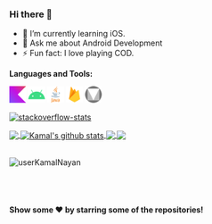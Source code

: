 ### Hi there 👋


- 🌱 I’m currently learning iOS.
- 💬 Ask me about Android Development 
- ⚡ Fun fact: I love playing COD.


**Languages and Tools:**  

<code><img height="30" src="https://raw.githubusercontent.com/github/explore/80688e429a7d4ef2fca1e82350fe8e3517d3494d/topics/kotlin/kotlin.png"></code>
<code><img height="30" src="https://raw.githubusercontent.com/github/explore/80688e429a7d4ef2fca1e82350fe8e3517d3494d/topics/android/android.png"></code>
<code><img height="30" src="https://raw.githubusercontent.com/github/explore/80688e429a7d4ef2fca1e82350fe8e3517d3494d/topics/java/java.png"></code> 
<code><img height="30" src="https://raw.githubusercontent.com/github/explore/80688e429a7d4ef2fca1e82350fe8e3517d3494d/topics/firebase/firebase.png"></code>
<code><img height="30" src="https://raw.githubusercontent.com/github/explore/80688e429a7d4ef2fca1e82350fe8e3517d3494d/topics/material-design/material-design.png"></code>




[![stackoverflow-stats](https://github-stackoverflow-readme.vercel.app/?userId=14187529)](https://stackoverflow.com/users/14187529/kamal-nayan)


<a href="https://github.com/">
  <img align="center" src="https://github-readme-stats.vercel.app/api/top-langs/?username=userKamalNayan&theme=dark&hide_langs_below=1" />
</a>
<a href="https://github.com/userKamalNayan">
 <img align="center" src="https://github-readme-stats.vercel.app/api?username=userKamalNayan&show_icons=true&hide=prs,contribs,issues&theme=dark" alt="Kamal's github stats"/>
</a>
<a href="https://github.com/userKamalNayan/Finding-Falcone">
  <img align="center" src="https://github-readme-stats.vercel.app/api/pin/?username=userKamalNayan&repo=Finding-Falcone&theme=dark" />
</a>
<a href="https://github.com/userKamalNayan/RadiusAgentAssignment">
 <img align="center" src="https://github-readme-stats.vercel.app/api/pin/?username=userKamalNayan&repo=RadiusAgentAssignment&theme=dark" />
</a>

<br/>
<br/>


<p align="left"> <img src="https://komarev.com/ghpvc/?username=userKamalNayan&label=Views&color=blueviolet&style=plastic" alt="userKamalNayan" /> </p>

<br/>
<br/>

#### Show some ❤️ by starring some of the repositories!
<!--
**userKamalNayan/userkamalNayan** is a ✨ _special_ ✨ repository because its `README.md` (this file) appears on your GitHub profile.

Here are some ideas to get you started:

- 🔭 I’m currently working on ...
- 🌱 I’m currently learning ...
- 👯 I’m looking to collaborate on ...
- 🤔 I’m looking for help with ...
- 💬 Ask me about ...
- 📫 How to reach me: ...
- 😄 Pronouns: ...
- ⚡ Fun fact: ...
-->
